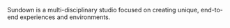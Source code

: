 <!-- About Sundown Studio -->

Sundown is a multi-disciplinary studio focused on creating unique, end-to-end experiences and environments.